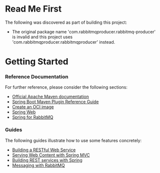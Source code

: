 # Read Me First
The following was discovered as part of building this project:

* The original package name 'com.rabbitmqproducer.rabbitmq-producer' is invalid and this project uses 'com.rabbitmqproducer.rabbitmqproducer' instead.

# Getting Started

### Reference Documentation
For further reference, please consider the following sections:

* [Official Apache Maven documentation](https://maven.apache.org/guides/index.html)
* [Spring Boot Maven Plugin Reference Guide](https://docs.spring.io/spring-boot/docs/2.6.2/maven-plugin/reference/html/)
* [Create an OCI image](https://docs.spring.io/spring-boot/docs/2.6.2/maven-plugin/reference/html/#build-image)
* [Spring Web](https://docs.spring.io/spring-boot/docs/2.6.2/reference/htmlsingle/#boot-features-developing-web-applications)
* [Spring for RabbitMQ](https://docs.spring.io/spring-boot/docs/2.6.2/reference/htmlsingle/#boot-features-amqp)

### Guides
The following guides illustrate how to use some features concretely:

* [Building a RESTful Web Service](https://spring.io/guides/gs/rest-service/)
* [Serving Web Content with Spring MVC](https://spring.io/guides/gs/serving-web-content/)
* [Building REST services with Spring](https://spring.io/guides/tutorials/bookmarks/)
* [Messaging with RabbitMQ](https://spring.io/guides/gs/messaging-rabbitmq/)

